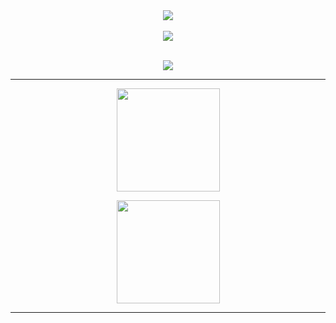 
<!-- profile: yejii-gim/yejii-gim -->

<!-- 헤더 -->
<div align="center">
  <img src="https://readme-typing-svg.demolab.com?font=Inter&weight=700&size=30&pause=800&center=true&vCenter=true&width=800&lines=Hi%2C+I'm+YEJI+%F0%9F%8E%AE;" />
  <br/>

  <br/>

  <!-- 상단 버튼(팔로워/방문자/블로그) -->
 <a href="https://code-piggy.tistory.com/">
  <img src="https://img.shields.io/badge/Dev%20Log-Tistory-FF5A4A?style=for-the-badge&logo=tistory&logoColor=white" />
</a>
</div>

 <br/>
<!-- 스택 아이콘 -->
<p align="center">
  <img src="https://skillicons.dev/icons?i=unity,cs,git,github&perline=9" />
</p>

---

<p align="center">
  <img height="165" src="https://github-readme-stats.vercel.app/api?username=yejii-gim&show_icons=true&rank_icon=github&hide=prs&include_all_commits=true" />
</p>

<p align="center">
  <img height="165" src="https://github-readme-stats.vercel.app/api/top-langs/?username=yejii-gim&layout=compact&langs_count=8" />
</p>


---
